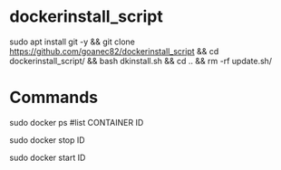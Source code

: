 # dockerinstall_script
sudo apt install git -y && git clone https://github.com/goanec82/dockerinstall_script && cd dockerinstall_script/ && bash dkinstall.sh && cd .. && rm -rf update.sh/

# Commands
sudo docker ps #list CONTAINER ID

sudo docker stop ID 

sudo docker start ID
